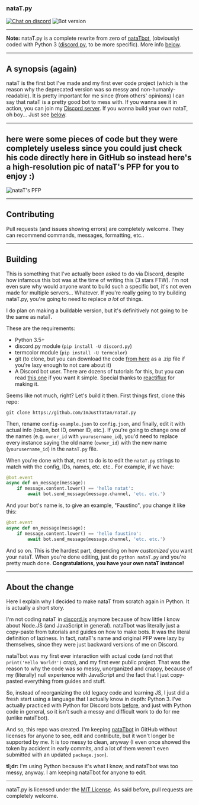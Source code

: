 ### nataT.py

[![Chat on discord](https://img.shields.io/badge/chat-on%20discord-blue.svg "Tatan's server")](https://discord.gg/sUBbBvx) ![Bot version](https://img.shields.io/badge/version-v0.3-brightgreen.svg "Bot version")

***

**Note:** nataT.py is a complete rewrite from zero of [nataTbot](https://github.com/ImJustTatan/nataTbot), (obviously) coded with Python 3 ([discord.py](https://github.com/Rapptz/discord.py), to be more specific). More info [below](#about-the-change).

---

## A synopsis (again)

nataT is the first bot I've made and my first ever code project (which is the reason why the deprecated version was so messy and non-humanly-readable). It is pretty important for me since (from others' opinions) I can say that nataT is a pretty good bot to mess with. If you wanna see it in action, you can join my [Discord server](https://discord.gg/sUBbBvx). If you wanna build your own nataT, oh boy... Just see [below](#building).

---

## here were some pieces of code but they were completely useless since you could just check his code directly here in GitHub so instead here's a high-resolution pic of nataT's PFP for you to enjoy :)

![nataT's PFP](https://cdn.discordapp.com/attachments/290169252881629187/297845711847030784/Natat.png "PFP made by Vertecks.")

---

## Contributing

Pull requests (and issues showing errors) are completely welcome. They can recommend commands, messages, formatting, etc..

---

## Building

This is something that I've actually been asked to do via Discord, despite how infamous this bot was at the time of writing this (3 stars FTW). I'm not even sure why would anyone want to build such a specific bot, it's not even made for multiple servers... Whatever. If you're really going to try building nataT.py, you're going to need to replace *a lot* of things.

I do plan on making a buildable version, but it's definitively not going to be the same as nataT.

These are the requirements:

- Python 3.5+
- discord.py module (`pip install -U discord.py`)
- termcolor module (`pip install -U termcolor`)
- git (to clone, but you can download the code [from here](archive/master.zip) as a .zip file if you're lazy enough to not care about it)
- A Discord bot user. There are dozens of tutorials for this, but you can read [this one](https://github.com/reactiflux/discord-irc/wiki/Creating-a-discord-bot-&-getting-a-token) if you want it simple. Special thanks to [reactiflux](https://github.com/reactiflux/) for making it.

Seems like not much, right? Let's build it then. First things first, clone this repo:

`git clone https://github.com/ImJustTatan/nataT.py`

Then, rename `config-example.json` to `config.json`, and finally, edit it with actual info (token, bot ID, owner ID, etc.). If you're going to change one of the names (e.g. `owner_id` with `yourusername_id`), you'd need to replace every instance saying the old name (`owner_id`) with the new name (`yourusername_id`) in the `nataT.py` file.

When you're done with that, next to do is to edit the `nataT.py` strings to match with the config, IDs, names, etc. etc.. For example, if we have:

```python
@bot.event
async def on_message(message):
    if message.content.lower() == 'hello natat':
        await bot.send_message(message.channel, 'etc. etc.')
```
And your bot's name is, to give an example, "Faustino", you change it like this:

```python
@bot.event
async def on_message(message):
    if message.content.lower() == 'hello faustino':
        await bot.send_message(message.channel, 'etc. etc.')
```

And so on. This is the hardest part, depending on how *customized* you want your nataT. When you're done editing, just do `python nataT.py` and you're pretty much done. **Congratulations, you have your own nataT instance!**

---

## About the change

Here I explain why I decided to make nataT from scratch again in Python. It is actually a short story.

I'm not coding nataT in [discord.js](https://github.com/hydrabolt/discord.js) anymore because of how little I know about Node.JS (and JavaScript in general). nataTbot was literally just a copy-paste from tutorials and guides on how to make bots. It was the literal definition of laziness. In fact, nataT's name and original PFP were lazy by themselves, since they were just backward versions of me on Discord.

nataTbot was my first ever interaction with actual code (and not that `print('Hello World!')` crap), and my first ever public project. That was the reason to why the code was so messy, unorganized and crappy, because of my (literally) null experience with JavaScript and the fact that I just copy-pasted everything from guides and stuff.

So, instead of reorganizing the old legacy code and learning JS, I just did a fresh start using a language that I actually know in depth: Python 3. I've actually practiced with Python for Discord bots [before](https://github.com/ImJustTatan/PennyBot), and just with Python code in general, so it isn't such a messy and difficult work to do for me (unlike nataTbot).

And so, this repo was created. I'm keeping [nataTbot](https://github.com/ImJustTatan/nataTbot) in GitHub without licenses for anyone to see, edit and contribute, but it won't longer be supported by me. It is too messy to clean, anyway (I even once showed the token by accident in early commits, and a lot of them weren't even submitted with an updated `package.json`).


**tl;dr:** I'm using Python because it's what I know, and nataTbot was too messy, anyway. I am keeping nataTbot for anyone to edit.

---

nataT.py is licensed under the [MIT License](https://opensource.org/licenses/MIT). As said before, pull requests are completely welcome.

